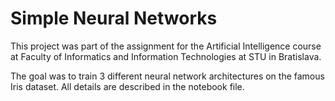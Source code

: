 # Simple Neural Networks

This project was part of the assignment for the Artificial Intelligence course at Faculty of Informatics and Information Technologies at STU in Bratislava.

The goal was to train 3 different neural network architectures on the famous Iris dataset. All details are described in the notebook file.
